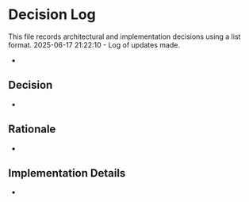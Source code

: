 # Decision Log

This file records architectural and implementation decisions using a list format.
2025-06-17 21:22:10 - Log of updates made.

*
      
## Decision

*
      
## Rationale 

*

## Implementation Details

*